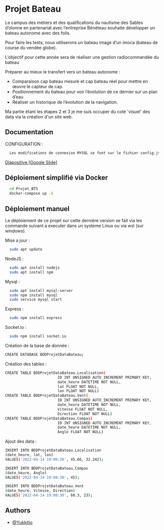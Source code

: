 
# Projet Bateau

Le campus des métiers et des qualifications du nautisme des Sables d’olonne en partenariat avec l’entreprise Bénéteau souhaite développer un bateau autonome avec des foils.

Pour faire les tests, nous utiliserons un bateau image d’un imoca (bateau de course du vendée globe).

L’objectif pour cette année sera de réaliser une gestion radiocommandée du bateau

Préparer au mieux le transfert vers un bateau autonome :

- Comparaison cap bateau mesuré et cap bateau réel pour mettre en œuvre le capteur de cap.
- Positionnement du bateau pour voir l’évolution de ce dernier sur un plan d’eau
- Réaliser un historique de l’évolution de la navigation.

Ma partie étant les étapes 2 et 3 je me suis occuper du coté 'visuel' des data via la création d'un site web.

## Documentation
CONFIGURATION :
```bash
  Les modifications de connexion MYSQL se font sur le fichier config.json
```
[Diapositive [Google Slide]](https://docs.google.com/presentation/d/10VwbyRFjuF6Ki-SiaJML8OxZ5xKJOEbo5QIlrghB-JM/edit?usp=sharing)

## Déploiement simplifié via Docker

```bash
  cd Projet_BTS
  docker-compose up -d
```

## Déploiement manuel

Le déploiement de ce projet sur cette dernière version se fait via les commande suivant a executer dans un systeme Linux ou via wsl (sur windows).

Mise a jour :
```bash
  sudo apt update
```

NodeJS :
```bash
  sudo apt install nodejs
  sudo apt install npm
```

Mysql :
```bash
  sudo apt install mysql-server
  sudo npm install mysql
  sudo service mysql start
```

Express :
```bash
  sudo npm install express
```

Socket.io :
```bash
  sudo npm install socket.io
```


Création de la base de donnée :
```bash
CREATE DATABASE BDDProjetDataBateau;
```
Création des tables :
```bash
CREATE TABLE BDDProjetDataBateau.Localisation(
                        ID INT UNSIGNED AUTO_INCREMENT PRIMARY KEY,
                        date_heure DATETIME NOT NULL,
                        lat FLOAT NOT NULL,
                        lon FLOAT NOT NULL)
CREATE TABLE BDDProjetDataBateau.Vent(
                        ID INT UNSIGNED AUTO_INCREMENT PRIMARY KEY,
                        date_heure DATETIME NOT NULL,
                        Vitesse FLOAT NOT NULL,
                        Direction FLOAT NOT NULL)
CREATE TABLE BDDProjetDataBateau.Compas(
                        ID INT UNSIGNED AUTO_INCREMENT PRIMARY KEY,
                        date_heure DATETIME NOT NULL,
                        Angle FLOAT NOT NULL)
```
Ajout des data :
```bash
INSERT INTO BDDProjetDataBateau.Localisation
(date_heure, lat, lon)
VALUES('2022-04-14 19:00:30', 45.66, 32.242);

INSERT INTO BDDProjetDataBateau.Compas
(date_heure, Angle)
VALUES('2022-04-14 19:00:30', 45);

INSERT INTO BDDProjetDataBateau.Vent
(date_heure, Vitesse, Direction)
VALUES('2022-04-14 19:00:30', 60.3, 23);
```



## Authors

- [@Yukkitio](https://www.github.com/yukkitio)

